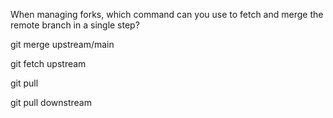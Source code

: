 When managing forks, which command can you use to fetch and merge the remote branch in a single step?


git merge upstream/main



git fetch upstream



git pull <upstream>



git pull downstream
